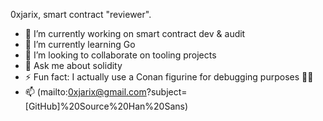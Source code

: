 0xjarix, smart contract "reviewer".

- 🔭 I’m currently working on smart contract dev & audit
- 🌱 I’m currently learning Go
- 👯 I’m looking to collaborate on tooling projects
- 💬 Ask me about solidity
- ⚡ Fun fact: I actually use a Conan figurine for debugging purposes 🕵️‍♂️
- 📫 (mailto:0xjarix@gmail.com?subject=[GitHub]%20Source%20Han%20Sans)

